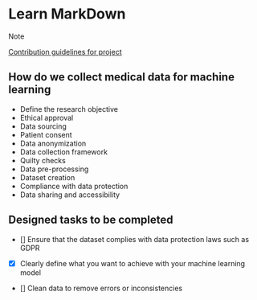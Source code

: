 # Learn MarkDown
>[!NOTE]
>[Contribution guidelines for project](docs/CONTRIBUTING.md)

## How do we collect medical data for machine learning
- Define the research objective
- Ethical approval
- Data sourcing
- Patient consent
- Data anonymization
- Data collection framework
- Quilty checks
- Data pre-processing
- Dataset creation
- Compliance with data protection
- Data sharing and accessibility

## Designed tasks to be completed
- [] Ensure that the dataset complies with data protection laws such as GDPR
- [x] Clearly define what you want to achieve with your machine learning model
- [] Clean data to remove errors or inconsistencies
